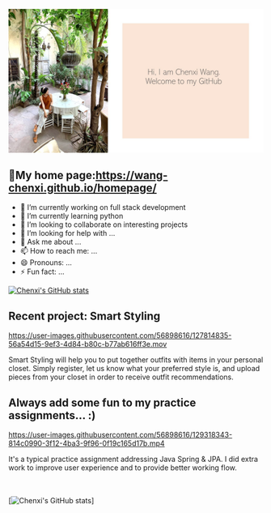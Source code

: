 <a href="https://wang-chenxi.github.io/homepage/"><img width = 1214px src="https://github.com/wang-chenxi/CodingDojoAssignments/blob/master/0.Pre_Bootcamp/Presentation1.jpg" /> </a>                                                                                                                      
                                                                                                                             
## 👋My home page:https://wang-chenxi.github.io/homepage/            

- 🔭 I’m currently working on full stack development
- 🌱 I’m currently learning python
- 👯 I’m looking to collaborate on interesting projects
- 🤔 I’m looking for help with ...
- 💬 Ask me about ...
- 📫 How to reach me: ...
- 😄 Pronouns: ...
- ⚡ Fun fact: ...             

[![Chenxi's GitHub stats](https://github-readme-stats.vercel.app/api?username=wang-chenxi)](https://github.com/anuraghazra/github-readme-stats)

## Recent project: Smart Styling
https://user-images.githubusercontent.com/56898616/127814835-56a54d15-9ef3-4d84-b80c-b77ab616ff3e.mov

Smart Styling will help you to put together outfits with items in your personal closet. Simply register, let us know what your preferred style is, and upload pieces from your closet in order to receive outfit recommendations.

## Always add some fun to my practice assignments... :)
https://user-images.githubusercontent.com/56898616/129318343-814c0990-3f12-4ba3-9f96-0f19c165d17b.mp4

It's a typical practice assignment addressing Java Spring & JPA. I did extra work to improve user experience and to provide better working flow.

<br/><br/>
[![Chenxi's GitHub stats](https://github-readme-stats.vercel.app/api?username=wang-chenxi&hide=stars&count_private=true&show_icons=true&theme=flag-india)]



